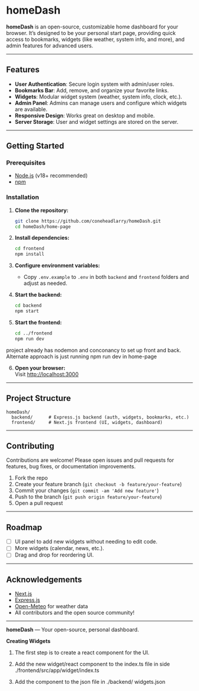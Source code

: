 # homeDash

**homeDash** is an open-source, customizable home dashboard for your browser. It’s designed to be your personal start page, providing quick access to bookmarks, widgets (like weather, system info, and more), and admin features for advanced users.

---

## Features

- **User Authentication**: Secure login system with admin/user roles.
- **Bookmarks Bar**: Add, remove, and organize your favorite links.
- **Widgets**: Modular widget system (weather, system info, clock, etc.).
- **Admin Panel**: Admins can manage users and configure which widgets are available.
- **Responsive Design**: Works great on desktop and mobile.
- **Server Storage**: User and widget settings are stored on the server.

---

## Getting Started

### Prerequisites

- [Node.js](https://nodejs.org/) (v18+ recommended)
- [npm](https://www.npmjs.com/)

### Installation

1. **Clone the repository:**

   ```bash
   git clone https://github.com/coneheadlarry/homeDash.git
   cd homeDash/home-page
   ```

2. **Install dependencies:**

   ```bash
   cd frontend
   npm install
   ```

3. **Configure environment variables:**

   - Copy `.env.example` to `.env` in both `backend` and `frontend` folders and adjust as needed.

4. **Start the backend:**

   ```bash
   cd backend
   npm start
   ```

5. **Start the frontend:**

   ```bash
   cd ../frontend
   npm run dev
   ```

project already has nodemon and conconancy to set up front and back. Alternate approach is just running npm run dev in home-page

6. **Open your browser:**  
   Visit [http://localhost:3000](http://localhost:3000)

---

## Project Structure

```
homeDash/
  backend/      # Express.js backend (auth, widgets, bookmarks, etc.)
  frontend/     # Next.js frontend (UI, widgets, dashboard)
```

---

## Contributing

Contributions are welcome! Please open issues and pull requests for features, bug fixes, or documentation improvements.

1. Fork the repo
2. Create your feature branch (`git checkout -b feature/your-feature`)
3. Commit your changes (`git commit -am 'Add new feature'`)
4. Push to the branch (`git push origin feature/your-feature`)
5. Open a pull request

---

## Roadmap

- [ ] UI panel to add new widgets without needing to edit code.
- [ ] More widgets (calendar, news, etc.).
- [ ] Drag and drop for reordering UI.

---

## Acknowledgements

- [Next.js](https://nextjs.org/)
- [Express.js](https://expressjs.com/)
- [Open-Meteo](https://open-meteo.com/) for weather data
- All contributors and the open source community!

---

**homeDash** — Your open-source, personal dashboard.

**Creating Widgets**

1. The first step is to create a react component for the UI.

2. Add the new widget/react component to the index.ts file in side ./frontend/src/app/widget/index.ts

3. Add the component to the json file in ./backend/ widgets.json
